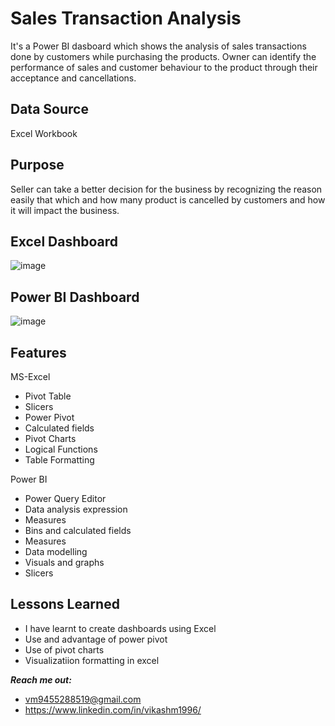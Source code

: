 
# Sales Transaction Analysis

It's a Power BI dasboard which shows the analysis of sales transactions done by customers while purchasing the products.
Owner can identify the performance of sales and customer behaviour to the product through their acceptance and cancellations.

## Data Source
Excel Workbook

## Purpose

Seller can take a better decision for the business by recognizing the reason easily that which and how many product is cancelled by customers and how it will impact the business.

## Excel Dashboard
![image](https://user-images.githubusercontent.com/92555446/182907820-c97f471f-ffd2-4a7b-8173-30ac555b379b.png)

## Power BI Dashboard
![image](https://user-images.githubusercontent.com/92555446/182911472-96c01ca8-6d92-4209-a9dd-5c88f9aeb0a1.png)

## Features
MS-Excel
- Pivot Table
- Slicers
- Power Pivot
- Calculated fields
- Pivot Charts
- Logical Functions
- Table Formatting

Power BI
- Power Query Editor
- Data analysis expression
- Measures
- Bins and calculated fields
- Measures
- Data modelling
- Visuals and graphs
- Slicers


## Lessons Learned

- I have learnt to create dashboards using Excel
- Use and advantage of power pivot
- Use of pivot charts 
- Visualizatiion formatting in excel

_**Reach me out:**_
- vm9455288519@gmail.com
- https://www.linkedin.com/in/vikashm1996/
